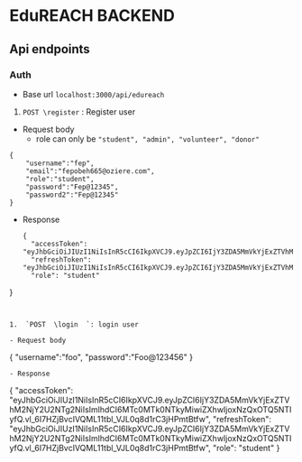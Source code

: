 # EduREACH BACKEND

## Api endpoints

### Auth

- Base url `localhost:3000/api/edureach`
1. `POST \register` : Register user
- Request body
    - role can only be `"student", "admin", "volunteer", "donor"`
```
{
    "username":"fep",
    "email":"fepobeh665@oziere.com",
    "role":"student",
    "password":"Fep@12345",
    "password2":"Fep@12345"
}
```

- Response
  ```
  {
    "accessToken": "eyJhbGciOiJIUzI1NiIsInR5cCI6IkpXVCJ9.eyJpZCI6IjY3ZDA5MmVkYjExZTVhM2NjY2U2NTg2NiIsImlhdCI6MTc0MTk0NTkyMiwiZXhwIjoxNzQxOTQ5NTIyfQ.vl_6I7HZjBvcIVQML11tbl_VJL0q8d1rC3jHPmtBtfw",
    "refreshToken": "eyJhbGciOiJIUzI1NiIsInR5cCI6IkpXVCJ9.eyJpZCI6IjY3ZDA5MmVkYjExZTVhM2NjY2U2NTg2NiIsImlhdCI6MTc0MTk0NTkyMiwiZXhwIjoxNzQxOTQ5NTIyfQ.vl_6I7HZjBvcIVQML11tbl_VJL0q8d1rC3jHPmtBtfw",
    "role": "student"
}
  ```
  
   
1.  `POST  \login  `: login user

- Request body
```
{
   "username":"foo",
    "password":"Foo@123456"
}
```
- Response
  ```
  {
    "accessToken": "eyJhbGciOiJIUzI1NiIsInR5cCI6IkpXVCJ9.eyJpZCI6IjY3ZDA5MmVkYjExZTVhM2NjY2U2NTg2NiIsImlhdCI6MTc0MTk0NTkyMiwiZXhwIjoxNzQxOTQ5NTIyfQ.vl_6I7HZjBvcIVQML11tbl_VJL0q8d1rC3jHPmtBtfw",
    "refreshToken": "eyJhbGciOiJIUzI1NiIsInR5cCI6IkpXVCJ9.eyJpZCI6IjY3ZDA5MmVkYjExZTVhM2NjY2U2NTg2NiIsImlhdCI6MTc0MTk0NTkyMiwiZXhwIjoxNzQxOTQ5NTIyfQ.vl_6I7HZjBvcIVQML11tbl_VJL0q8d1rC3jHPmtBtfw",
    "role": "student"
}
  ```